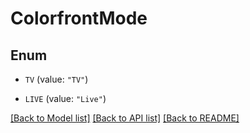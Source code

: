 # ColorfrontMode

## Enum


* `TV` (value: `"TV"`)

* `LIVE` (value: `"Live"`)


[[Back to Model list]](../README.md#documentation-for-models) [[Back to API list]](../README.md#documentation-for-api-endpoints) [[Back to README]](../README.md)


